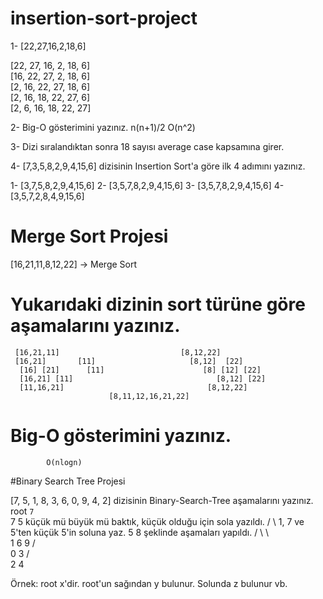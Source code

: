 # insertion-sort-project
1- [22,27,16,2,18,6] 

[22, 27, 16, 2, 18, 6]  
[16, 22, 27, 2, 18, 6]  
[2, 16, 22, 27, 18, 6]  
[2, 16, 18, 22, 27, 6]  
[2, 6, 16, 18, 22, 27]  

2- Big-O gösterimini yazınız.
  n(n+1)/2 O(n^2)
  
3- Dizi sıralandıktan sonra 18 sayısı average case kapsamına girer.
  
4- [7,3,5,8,2,9,4,15,6]  dizisinin Insertion Sort'a göre ilk 4 adımını yazınız.
  
 1- [3,7,5,8,2,9,4,15,6]
 2- [3,5,7,8,2,9,4,15,6]
 3- [3,5,7,8,2,9,4,15,6]
 4- [3,5,7,2,8,4,9,15,6]
 
 
 # Merge Sort Projesi
 
[16,21,11,8,12,22] -> Merge Sort

# Yukarıdaki dizinin sort türüne göre aşamalarını yazınız.
     [16,21,11]                           [8,12,22]                                           
     [16,21]       [11]                     [8,12]  [22] 
      [16] [21]      [11]                      [8] [12] [22]
      [16,21] [11]                                [8,12] [22]
      [11,16,21]                                [8,12,22]
                          [8,11,12,16,21,22]

# Big-O gösterimini yazınız.
            O(nlogn)

#Binary Search Tree Projesi

[7, 5, 1, 8, 3, 6, 0, 9, 4, 2] dizisinin Binary-Search-Tree aşamalarını yazınız.  
root `7`  
                           7        5 küçük mü büyük mü baktık, küçük olduğu için sola yazıldı.
                          / \         1, 7 ve 5'ten küçük 5'in soluna yaz.
                         5   8        şeklinde aşamaları yapıldı.
                        / \   \   
                       1   6   9
                      / \
                     0   3
                         /\
                        2  4

Örnek: root x'dir. root'un sağından y bulunur. Solunda z bulunur vb.

